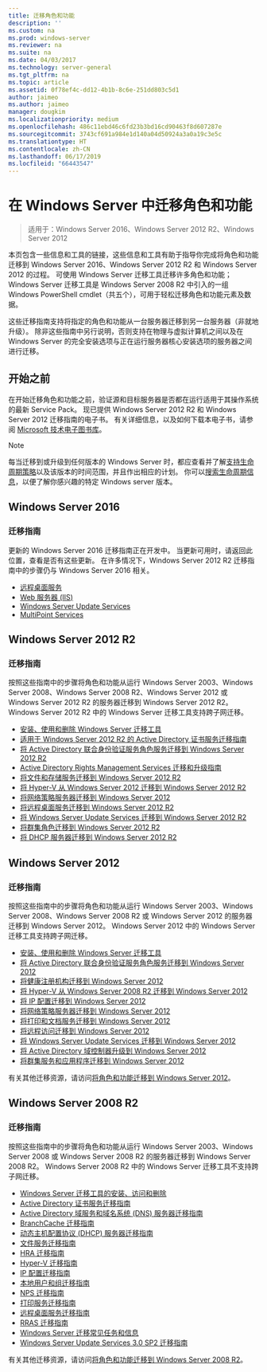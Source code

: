 ```yaml
---
title: 迁移角色和功能
description: ''
ms.custom: na
ms.prod: windows-server
ms.reviewer: na
ms.suite: na
ms.date: 04/03/2017
ms.technology: server-general
ms.tgt_pltfrm: na
ms.topic: article
ms.assetid: 0f78ef4c-dd12-4b1b-8c6e-251dd803c5d1
author: jaimeo
ms.author: jaimeo
manager: dougkim
ms.localizationpriority: medium
ms.openlocfilehash: 486c11ebd46c6fd23b3bd16cd90463f8d607287e
ms.sourcegitcommit: 3743cf691a984e1d140a04d50924a3a0a19c3e5c
ms.translationtype: HT
ms.contentlocale: zh-CN
ms.lasthandoff: 06/17/2019
ms.locfileid: "66443547"
---
```

# <a name="migrating-roles-and-features-in-windows-server"></a>在 Windows Server 中迁移角色和功能

>适用于：Windows Server 2016、Windows Server 2012 R2、Windows Server 2012

本页包含一些信息和工具的链接，这些信息和工具有助于指导你完成将角色和功能迁移到 Windows Server 2016、Windows Server 2012 R2 和 Windows Server 2012 的过程。 可使用 Windows Server 迁移工具迁移许多角色和功能；Windows Server 迁移工具是 Windows Server 2008 R2 中引入的一组 Windows PowerShell cmdlet（共五个），可用于轻松迁移角色和功能元素及数据。

这些迁移指南支持将指定的角色和功能从一台服务器迁移到另一台服务器（非就地升级）。 除非这些指南中另行说明，否则支持在物理与虚拟计算机之间以及在 Windows Server 的完全安装选项与正在运行服务器核心安装选项的服务器之间进行迁移。  

## <a name="before-you-begin"></a>开始之前

在开始迁移角色和功能之前，验证源和目标服务器是否都在运行适用于其操作系统的最新 Service Pack。
现已提供 Windows Server 2012 R2 和 Windows Server 2012 迁移指南的电子书。 有关详细信息，以及如何下载本电子书，请参阅 [Microsoft 技术电子图书库](https://social.technet.microsoft.com/wiki/contents/articles/11608.e-book-gallery-for-microsoft-technologies.aspx#MigrateRoles)。 

>[!NOTE]
>每当迁移到或升级到任何版本的 Windows Server 时，都应查看并了解[支持生命周期策略](https://support.microsoft.com/lifecycle)以及该版本的时间范围，并且作出相应的计划。 你可以[搜索生命周期信息](https://support.microsoft.com/lifecycle)，以便了解你感兴趣的特定 Windows server 版本。
 
## <a name="windows-server-2016"></a>Windows Server 2016

### <a name="migration-guides"></a>迁移指南
更新的 Windows Server 2016 迁移指南正在开发中。 当更新可用时，请返回此位置，查看是否有这些更新。 在许多情况下，Windows Server 2012 R2 迁移指南中的步骤仍与 Windows Server 2016 相关。

- [远程桌面服务](https://technet.microsoft.com/windows-server-docs/compute/remote-desktop-services/migrate-rds-role-services)
- [Web 服务器 (IIS)](https://www.iis.net/downloads/microsoft/web-deploy)
- [Windows Server Update Services](https://technet.microsoft.com/library/hh852339.aspx)
- [MultiPoint Services](https://technet.microsoft.com/windows-server-docs/compute/remote-desktop-services/multipoint-services/multipoint-services-migrate)
 
## <a name="windows-server-2012-r2"></a>Windows Server 2012 R2

### <a name="migration-guides"></a>迁移指南
按照这些指南中的步骤将角色和功能从运行 Windows Server 2003、Windows Server 2008、Windows Server 2008 R2、Windows Server 2012 或 Windows Server 2012 R2 的服务器迁移到 Windows Server 2012 R2。 Windows Server 2012 R2 中的 Windows Server 迁移工具支持跨子网迁移。

- [安装、使用和删除 Windows Server 迁移工具](https://technet.microsoft.com/library/jj134202.aspx)
- [适用于 Windows Server 2012 R2 的 Active Directory 证书服务迁移指南](https://technet.microsoft.com/library/dn486797.aspx)
- [将 Active Directory 联合身份验证服务角色服务迁移到 Windows Server 2012 R2](https://technet.microsoft.com/library/dn486815.aspx)
- [Active Directory Rights Management Services 迁移和升级指南](https://technet.microsoft.com/library/cc754277.aspx)
- [将文件和存储服务迁移到 Windows Server 2012 R2](https://technet.microsoft.com/library/dn479292.aspx)
- [将 Hyper-V 从 Windows Server 2012 迁移到 Windows Server 2012 R2](https://technet.microsoft.com/library/dn486799.aspx)
- [将网络策略服务器迁移到 Windows Server 2012](https://technet.microsoft.com/library/hh831652)
- [将远程桌面服务迁移到 Windows Server 2012 R2](https://technet.microsoft.com/library/dn479239.aspx)
- [将 Windows Server Update Services 迁移到 Windows Server 2012 R2](https://technet.microsoft.com/library/hh852339.aspx)
- [将群集角色迁移到 Windows Server 2012 R2](https://technet.microsoft.com/library/dn530779.aspx)
- [将 DHCP 服务器迁移到 Windows Server 2012 R2](https://technet.microsoft.com/library/dn495425.aspx)
 
## <a name="windows-server-2012"></a>Windows Server 2012

### <a name="migration-guides"></a>迁移指南
按照这些指南中的步骤将角色和功能从运行 Windows Server 2003、Windows Server 2008、Windows Server 2008 R2 或 Windows Server 2012 的服务器迁移到 Windows Server 2012。 Windows Server 2012 中的 Windows Server 迁移工具支持跨子网迁移。

- [安装、使用和删除 Windows Server 迁移工具](https://technet.microsoft.com/library/jj134202)
- [将 Active Directory 联合身份验证服务角色服务迁移到 Windows Server 2012](https://technet.microsoft.com/library/jj647765)
- [将健康注册机构迁移到 Windows Server 2012](https://technet.microsoft.com/library/hh831513)
- [将 Hyper-V 从 Windows Server 2008 R2 迁移到 Windows Server 2012](https://technet.microsoft.com/library/jj574113)
- [将 IP 配置迁移到 Windows Server 2012](https://technet.microsoft.com/library/jj574133)
- [将网络策略服务器迁移到 Windows Server 2012](https://technet.microsoft.com/library/hh831652)
- [将打印和文档服务迁移到 Windows Server 2012](https://technet.microsoft.com/library/jj134150)
- [将远程访问迁移到 Windows Server 2012](https://technet.microsoft.com/library/hh831423)
- [将 Windows Server Update Services 迁移到 Windows Server 2012](https://technet.microsoft.com/library/hh852339)
- [将 Active Directory 域控制器升级到 Windows Server 2012](https://technet.microsoft.com/library/hh994618.aspx)
- [将群集服务和应用程序迁移到 Windows Server 2012](https://technet.microsoft.com/library/dn486790.aspx)
 

有关其他迁移资源，请访问[将角色和功能迁移到 Windows Server 2012](https://technet.microsoft.com/library/jj134039)。

## <a name="windows-server-2008-r2"></a>Windows Server 2008 R2

### <a name="migration-guides"></a>迁移指南
按照这些指南中的步骤将角色和功能从运行 Windows Server 2003、Windows Server 2008 或 Windows Server 2008 R2 的服务器迁移到 Windows Server 2008 R2。 Windows Server 2008 R2 中的 Windows Server 迁移工具不支持跨子网迁移。

- [Windows Server 迁移工具的安装、访问和删除](https://technet.microsoft.com/library/dd379545)
- [Active Directory 证书服务迁移指南](https://technet.microsoft.com/library/ee126170)
- [Active Directory 域服务和域名系统 (DNS) 服务器迁移指南](https://technet.microsoft.com/library/dd379558)
- [BranchCache 迁移指南](https://technet.microsoft.com/library/dd548365)
- [动态主机配置协议 (DHCP) 服务器迁移指南](https://technet.microsoft.com/library/dd379535)
- [文件服务迁移指南](https://technet.microsoft.com/library/dd379487)
- [HRA 迁移指南](https://technet.microsoft.com/library/ee791829)
- [Hyper-V 迁移指南](https://technet.microsoft.com/library/ee849855)
- [IP 配置迁移指南](https://technet.microsoft.com/library/dd379537)
- [本地用户和组迁移指南](https://technet.microsoft.com/library/dd379531)
- [NPS 迁移指南](https://technet.microsoft.com/library/ee791849)
- [打印服务迁移指南](https://technet.microsoft.com/library/dd379488)
- [远程桌面服务迁移指南](https://technet.microsoft.com/library/ff849223)
- [RRAS 迁移指南](https://technet.microsoft.com/library/ee822825)
- [Windows Server 迁移常见任务和信息](https://technet.microsoft.com/library/ff400258)
- [Windows Server Update Services 3.0 SP2 迁移指南](https://technet.microsoft.com/library/ee822826)
 
有关其他迁移资源，请访问[将角色和功能迁移到 Windows Server 2008 R2](https://technet.microsoft.com/library/dd365353)。
